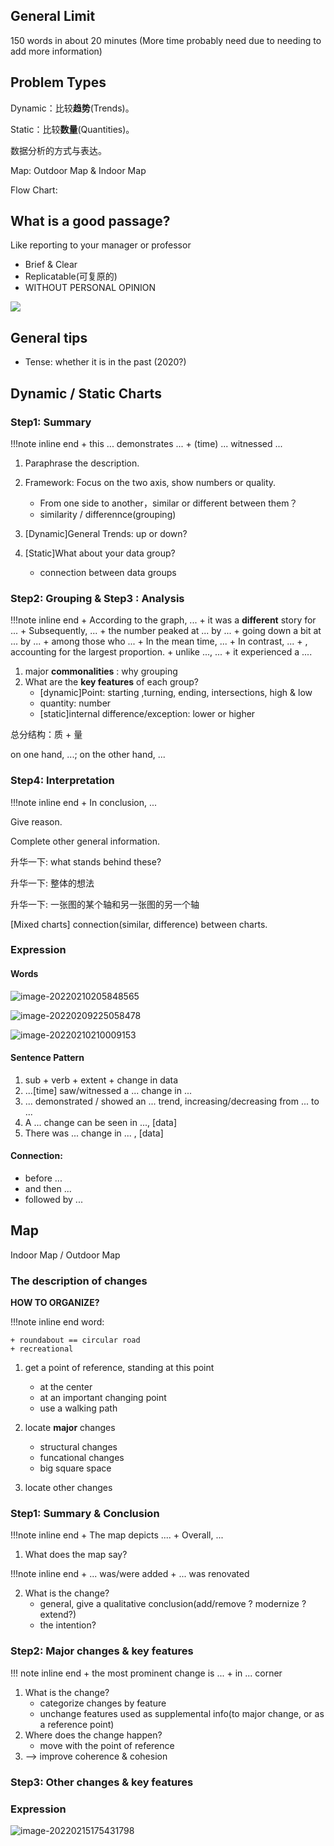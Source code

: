 ## General Limit

150 words in about 20 minutes
(More time probably need due to needing to add more information)

## Problem Types

Dynamic：比较**趋势**(Trends)。

Static：比较**数量**(Quantities)。

数据分析的方式与表达。

Map: Outdoor Map & Indoor Map

Flow Chart: 

## What is a good passage?

Like reporting to your manager or professor

+ Brief & Clear
+ Replicatable(可复原的)
+ WITHOUT PERSONAL OPINION

![](what-is-good-writing.png)

## General tips

+ Tense: whether it is in the past (2020?)

## Dynamic / Static Charts

### Step1: Summary

!!!note inline end 
    + this ... demonstrates ...
    + (time) ... witnessed ...


1. Paraphrase the description.

2. Framework: Focus on the two axis, show numbers or quality.
    + From one side to another，similar or different between them？
    + similarity / differennce(grouping)

3. [Dynamic]General Trends: up or down?

4. [Static]What about your data group? 
    + connection between data groups


### Step2: Grouping & Step3 : Analysis

!!!note inline end
    + According to the graph, ...
    + it was a **different** story for ... 
    + Subsequently, ... 
    + the number peaked at ... by ...
    + going down a bit at ... by ...
    + among those who ...
    + In the mean time, ...
    + In contrast, ...
    + , accounting for the largest proportion.
    + unlike ..., ...
    + it experienced a  ....

1. major __commonalities__ : why grouping
2. What are the **key features** of each group?
    * [dynamic]Point: starting ,turning, ending, intersections, high & low
    * quantity: number
    * [static]internal difference/exception: lower or higher

总分结构：质 + 量

on one hand, ...; on the other hand, ...

### Step4: Interpretation

!!!note inline end
    + In conclusion, ...

Give reason.

Complete other general information.

升华一下: what stands behind these?

升华一下: 整体的想法

升华一下: 一张图的某个轴和另一张图的另一个轴

[Mixed charts] connection(similar, difference) between charts.

### Expression

#### Words

![image-20220210205848565](expression-static.png)

![image-20220209225058478](experssion-1.png)

![image-20220210210009153](expression-number.png)

#### Sentence Pattern

1. sub + verb + extent + change in data
2. ...[time] saw/witnessed a   ... change in ...
3. ... demonstrated / showed an ... trend, increasing/decreasing from ...  to ...
4. A ... change can be seen in ..., [data] 
5. There was  ... change in  ... , [data]

#### Connection:

+ before ...
+ and then ...
+ followed by ...

## Map

Indoor Map / Outdoor Map

### The description of changes

**HOW TO ORGANIZE?** 

!!!note inline end
    word:

    + roundabout == circular road
    + recreational

1. get a point of reference, standing at this point
    + at the center
    + at an important changing point
    + use a walking path

2. locate **major** changes
    + structural changes
    + funcational changes
    + big square space

3. locate other changes

### Step1: Summary & Conclusion

!!!note inline end
    + The map depicts ....
    + Overall, ...

1. What does the map say?

!!!note inline end
    + ... was/were added
    + ... was renovated

2. What is the change?
    + general, give a qualitative conclusion(add/remove ? modernize ? extend?)
    + the intention?

### Step2: Major changes & key features

!!! note inline end
    + the most prominent change is ...
    + in ... corner 

1. What is the change?
    + categorize changes by feature 
    + unchange features used as supplemental info(to major change, or as a reference point)
2. Where does the change happen?
    + move with the point of reference 
4. --> improve coherence & cohesion

### Step3: Other changes & key features

### Expression

![image-20220215175431798](expression-location.png)